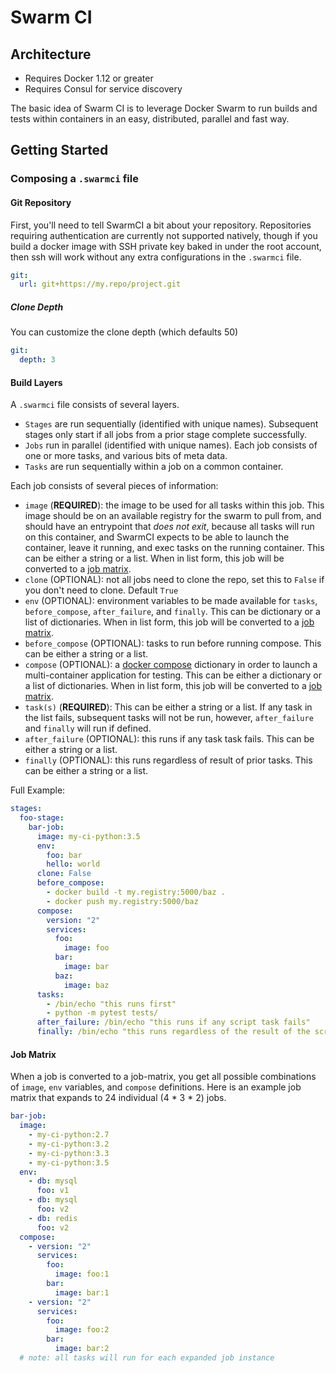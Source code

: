 Swarm CI
========

## Architecture

* Requires Docker 1.12 or greater
* Requires Consul for service discovery

The basic idea of Swarm CI is to leverage Docker Swarm to run builds and tests within containers in an easy, distributed, parallel and fast way.

## Getting Started

### Composing a `.swarmci` file

#### Git Repository

First, you'll need to tell SwarmCI a bit about your repository. Repositories requiring authentication are currently not supported natively, though if you build a docker image with SSH private key baked in under the root account, then ssh will work without any extra configurations in the `.swarmci` file.

```yaml
git:
  url: git+https://my.repo/project.git
```

##### Clone Depth
You can customize the clone depth (which defaults 50)

```yaml
git:
  depth: 3
```

#### Build Layers

A `.swarmci` file consists of several layers.

* `Stages` are run sequentially (identified with unique names). Subsequent stages only start if all jobs from a prior stage complete successfully.
* `Jobs` run in parallel (identified with unique names). Each job consists of one or more tasks, and various bits of meta data.
* `Tasks` are run sequentially within a job on a common container.

Each job consists of several pieces of information:

* `image` (**REQUIRED**): the image to be used for all tasks within this job. This image should be on an available registry for the swarm to pull from, and should have an entrypoint that _does not exit_, because all tasks will run on this container, and SwarmCI expects to be able to launch the container, leave it running, and exec tasks on the running container. This can be either a string or a list. When in list form, this job will be converted to a [job matrix](#job-matrix).
* `clone` (OPTIONAL): not all jobs need to clone the repo, set this to `False` if you don't need to clone. Default `True`
* `env` (OPTIONAL): environment variables to be made available for `tasks`, `before_compose`, `after_failure`, and `finally`. This can be dictionary or a list of dictionaries. When in list form, this job will be converted to a [job matrix](#job-matrix).
* `before_compose` (OPTIONAL): tasks to run before running compose. This can be either a string or a list.
* `compose` (OPTIONAL): a [docker compose](https://docs.docker.com/compose/overview/) dictionary in order to launch a multi-container application for testing. This can be either a dictionary or a list of dictionaries. When in list form, this job will be converted to a [job matrix](#job-matrix).
* `task(s)` (**REQUIRED**): This can be either a string or a list. If any task in the list fails, subsequent tasks will not be run, however, `after_failure` and `finally` will run if defined.
* `after_failure` (OPTIONAL): this runs if any task task fails. This can be either a string or a list.
* `finally` (OPTIONAL): this runs regardless of result of prior tasks. This can be either a string or a list.

Full Example:

```yaml
stages:
  foo-stage:
    bar-job:
      image: my-ci-python:3.5
      env:
        foo: bar
        hello: world
      clone: False
      before_compose:
        - docker build -t my.registry:5000/baz .
        - docker push my.registry:5000/baz
      compose:
        version: "2"
        services:
          foo:
            image: foo
          bar:
            image: bar
          baz:
            image: baz
      tasks:
        - /bin/echo "this runs first"
        - python -m pytest tests/
      after_failure: /bin/echo "this runs if any script task fails"
      finally: /bin/echo "this runs regardless of the result of the script tasks"
```

#### <a name="job-matrix"></a>Job Matrix

When a job is converted to a job-matrix, you get all possible combinations of `image`, `env` variables, and `compose` definitions. Here is an example job matrix that expands to 24 individual (4 \* 3 \* 2) jobs.

```yaml
bar-job:
  image:
    - my-ci-python:2.7
    - my-ci-python:3.2
    - my-ci-python:3.3
    - my-ci-python:3.5
  env:
    - db: mysql
      foo: v1
    - db: mysql
      foo: v2
    - db: redis
      foo: v2
  compose:
    - version: "2"
      services:
        foo:
          image: foo:1
        bar:
          image: bar:1      
    - version: "2"
      services:
        foo:
          image: foo:2
        bar:
          image: bar:2
  # note: all tasks will run for each expanded job instance
```

